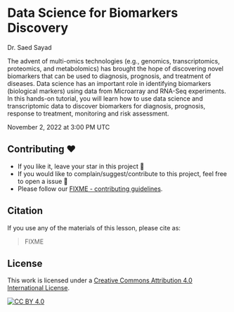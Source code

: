# Data Science for Biomarkers Discovery

Dr. Saed Sayad

The advent of multi-omics technologies (e.g., genomics, transcriptomics, proteomics, and metabolomics) has brought the hope of discovering novel biomarkers that can be used to diagnosis, prognosis, and treatment of diseases. Data science has an important role in identifying biomarkers (biological markers) using data from Microarray and RNA-Seq experiments. In this hands-on tutorial, you will learn how to use data science and transcriptomic data to discover biomarkers for diagnosis, prognosis, response to treatment, monitoring and risk assessment.

November 2, 2022 at 3:00 PM UTC

## Contributing :hearts:
- If you like it, leave your star in this project :star2:
- If you would like to complain/suggest/contribute to this project, feel free to open a issue :heart_decoration:
- Please follow our [FIXME - contributing guidelines](https://github.com/ISCB-Academy/FIXME/blob/main/CONTRIBUTING.md). 

## Citation

If you use any of the materials of this lesson, please cite as:
> FIXME

## License

This work is licensed under a
[Creative Commons Attribution 4.0 International License][cc-by].

[![CC BY 4.0][cc-by-image]][cc-by]

[cc-by]: http://creativecommons.org/licenses/by/4.0/
[cc-by-image]: https://i.creativecommons.org/l/by/4.0/88x31.png
[cc-by-shield]: https://img.shields.io/badge/License-CC%20BY%204.0-lightgrey.svg


